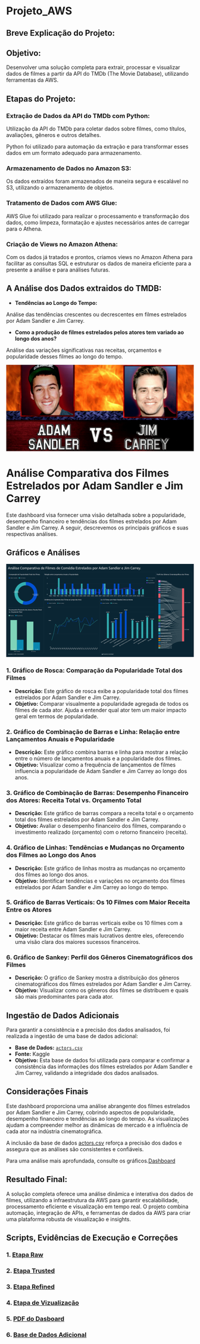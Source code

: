 # Projeto_AWS

## Breve Explicação do Projeto:

## Objetivo: 

Desenvolver uma solução completa para extrair, processar e visualizar dados de filmes a partir da API do TMDb (The Movie Database), utilizando ferramentas da AWS.

## Etapas do Projeto:

### Extração de Dados da API do TMDb com Python:

Utilização da API do TMDb para coletar dados sobre filmes, como títulos, avaliações, gêneros e outros detalhes.

Python foi utilizado para automação da extração e para transformar esses dados em um formato adequado para armazenamento.

### Armazenamento de Dados no Amazon S3: 

Os dados extraídos foram armazenados de maneira segura e escalável no S3, utilizando o armazenamento de objetos.

### Tratamento de Dados com AWS Glue:

AWS Glue foi utilizado para realizar o processamento e transformação dos dados, como limpeza, formatação e ajustes necessários antes de carregar para o Athena.

### Criação de Views no Amazon Athena:

Com os dados já tratados e prontos, criamos views no Amazon Athena para facilitar as consultas SQL e estruturar os dados de maneira eficiente para a presente a análise e para análises futuras.




## A Análise dos Dados extraidos do TMDB:


- **Tendências ao Longo do Tempo:**

Análise das tendências crescentes ou decrescentes em filmes estrelados por Adam Sandler e Jim Carrey.

- **Como a produção de filmes estrelados pelos atores tem variado ao longo dos anos?**

Análise das variações significativas nas receitas, orçamentos e popularidade desses filmes ao longo do tempo.

![Atores](Projeto_AWS/ETL_dos_Dados/Etapa_Vizualizacao/Artistas.png)

# Análise Comparativa dos Filmes Estrelados por Adam Sandler e Jim Carrey

Este dashboard visa fornecer uma visão detalhada sobre a popularidade, desempenho financeiro e tendências dos filmes estrelados por Adam Sandler e Jim Carrey. A seguir, descrevemos os principais gráficos e suas respectivas análises.

## Gráficos e Análises


![Dashboard](Projeto_AWS/ETL_dos_Dados/Etapa_Vizualizacao/Analise_Comparativa.png)



### 1. Gráfico de Rosca: Comparação da Popularidade Total dos Filmes

- **Descrição:** Este gráfico de rosca exibe a popularidade total dos filmes estrelados por Adam Sandler e Jim Carrey.
- **Objetivo:** Comparar visualmente a popularidade agregada de todos os filmes de cada ator. Ajuda a entender qual ator tem um maior impacto geral em termos de popularidade.



### 2. Gráfico de Combinação de Barras e Linha: Relação entre Lançamentos Anuais e Popularidade

- **Descrição:** Este gráfico combina barras e linha para mostrar a relação entre o número de lançamentos anuais e a popularidade dos filmes.
- **Objetivo:** Visualizar como a frequência de lançamentos de filmes influencia a popularidade de Adam Sandler e Jim Carrey ao longo dos anos.



### 3. Gráfico de Combinação de Barras: Desempenho Financeiro dos Atores: Receita Total vs. Orçamento Total

- **Descrição:** Este gráfico de barras compara a receita total e o orçamento total dos filmes estrelados por Adam Sandler e Jim Carrey.
- **Objetivo:** Avaliar o desempenho financeiro dos filmes, comparando o investimento realizado (orçamento) com o retorno financeiro (receita).



### 4. Gráfico de Linhas: Tendências e Mudanças no Orçamento dos Filmes ao Longo dos Anos

- **Descrição:** Este gráfico de linhas mostra as mudanças no orçamento dos filmes ao longo dos anos.
- **Objetivo:** Identificar tendências e variações no orçamento dos filmes estrelados por Adam Sandler e Jim Carrey ao longo do tempo.



### 5. Gráfico de Barras Verticais: Os 10 Filmes com Maior Receita Entre os Atores

- **Descrição:** Este gráfico de barras verticais exibe os 10 filmes com a maior receita entre Adam Sandler e Jim Carrey.
- **Objetivo:** Destacar os filmes mais lucrativos dentre eles, oferecendo uma visão clara dos maiores sucessos financeiros.



### 6. Gráfico de Sankey: Perfil dos Gêneros Cinematográficos dos Filmes

- **Descrição:** O gráfico de Sankey mostra a distribuição dos gêneros cinematográficos dos filmes estrelados por Adam Sandler e Jim Carrey.
- **Objetivo:** Visualizar como os gêneros dos filmes se distribuem e quais são mais predominantes para cada ator.

## Ingestão de Dados Adicionais

Para garantir a consistência e a precisão dos dados analisados, foi realizada a ingestão de uma base de dados adicional:

- **Base de Dados:** [`actors.csv`](Projeto_AWS/ETL_dos_Dados/Etapa_Vizualizacao/actors.csv)
- **Fonte:** Kaggle
- **Objetivo:** Esta base de dados foi utilizada para comparar e confirmar a consistência das informações dos filmes estrelados por Adam Sandler e Jim Carrey, validando a integridade dos dados analisados.

## Considerações Finais

Este dashboard proporciona uma análise abrangente dos filmes estrelados por Adam Sandler e Jim Carrey, cobrindo aspectos de popularidade, desempenho financeiro e tendências ao longo do tempo. As visualizações ajudam a compreender melhor as dinâmicas de mercado e a influência de cada ator na indústria cinematográfica.

A inclusão da base de dados [actors.csv](Projeto_AWS/ETL_dos_Dados/Etapa_Vizualizacao/actors.csv) reforça a precisão dos dados e assegura que as análises são consistentes e confiáveis.

Para uma análise mais aprofundada, consulte os gráficos.[Dashboard](Projeto_AWS/ETL_dos_Dados/Etapa_Vizualizacao/Analise_Comparativa.png)

## Resultado Final: 

A solução completa oferece uma análise dinâmica e interativa dos dados de filmes, utilizando a infraestrutura da AWS para garantir escalabilidade, processamento eficiente e visualização em tempo real. O projeto combina automação, integração de APIs, e ferramentas de dados da AWS para criar uma plataforma robusta de visualização e insights.

## Scripts, Evidências de Execução e Correções


### 1. [Etapa Raw](Projeto_AWS/ETL_dos_Dados/Etapa_Raw_Extracao_TMDB)
### 2. [Etapa Trusted](Projeto_AWS/ETL_dos_Dados/Etapa_Trusted)
### 3. [Etapa Refined](Projeto_AWS/ETL_dos_Dados/Etapa_Refined)
### 4. [Etapa de Vizualização](Projeto_AWS/ETL_dos_Dados/Etapa_Vizualizacao)
### 5. [PDF do Dasboard](Projeto_AWS/ETL_dos_Dados/Etapa_Vizualizacao/Dashboard_Analise.pdf)
### 6. [Base de Dados Adicional](Projeto_AWS/ETL_dos_Dados/Etapa_Vizualizacao/actors.csv)
